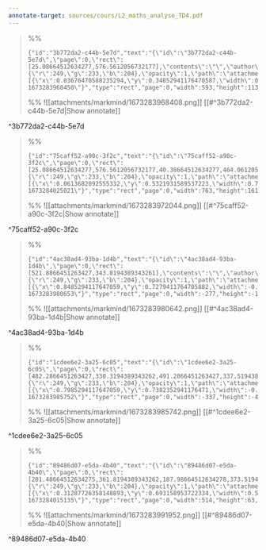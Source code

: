```yaml
---
annotate-target: sources/cours/L2_maths_analyse_TD4.pdf
---
```


>%%
>```annotate-json
>{"id":"3b772da2-c44b-5e7d","text":"{\"id\":\"3b772da2-c44b-5e7d\",\"page\":0,\"rect\":[25.08664512634277,576.5612056732177],\"contents\":\"\",\"author\":\"\",\"color\":{\"r\":249,\"g\":233,\"b\":204},\"opacity\":1,\"path\":\"attachments/markmind/1673283968408.png\",\"relateRect\":[{\"x\":0.03676470588235294,\"y\":0.34852941176470587,\"width\":0.8720588235294118,\"height\":0.1661764705882353}],\"pdfName\":\"sources/cours/L2_maths_analyse_TD4.pdf\",\"pageWidth\":680,\"imageAbsolutePath\":\"app://local/Users/oscarplaisant/devoirs/cours/attachments/markmind/1673283968408.png?1673283968450\"}","type":"rect","page":0,"width":593,"height":113,"pdfName":"sources/cours/L2_maths_analyse_TD4.pdf"}
>```
>%%
>![[attachments/markmind/1673283968408.png]]
>[[#^3b772da2-c44b-5e7d|Show annotate]]
>
^3b772da2-c44b-5e7d

>%%
>```annotate-json
>{"id":"75caff52-a90c-3f2c","text":"{\"id\":\"75caff52-a90c-3f2c\",\"page\":0,\"rect\":[25.08664512634277,576.5612056732177,40.38664512634277,464.0612056732178],\"contents\":\"\",\"author\":\"\",\"color\":{\"r\":249,\"g\":233,\"b\":204},\"opacity\":1,\"path\":\"attachments/markmind/1673283972044.png\",\"relateRect\":[{\"x\":0.0613682092555332,\"y\":0.5321931589537223,\"width\":0.7676056338028169,\"height\":0.1619718309859155}],\"pdfName\":\"sources/cours/L2_maths_analyse_TD4.pdf\",\"pageWidth\":680,\"imageAbsolutePath\":\"app://local/Users/oscarplaisant/devoirs/cours/attachments/markmind/1673283972044.png?1673284025021\"}","type":"rect","page":0,"width":763,"height":161,"pdfName":"sources/cours/L2_maths_analyse_TD4.pdf"}
>```
>%%
>![[attachments/markmind/1673283972044.png]]
>[[#^75caff52-a90c-3f2c|Show annotate]]
>
^75caff52-a90c-3f2c

>%%
>```annotate-json
>{"id":"4ac38ad4-93ba-1d4b","text":"{\"id\":\"4ac38ad4-93ba-1d4b\",\"page\":0,\"rect\":[521.8866451263427,343.8194389343261],\"contents\":\"\",\"author\":\"\",\"color\":{\"r\":249,\"g\":233,\"b\":204},\"opacity\":1,\"path\":\"attachments/markmind/1673283980642.png\",\"relateRect\":[{\"x\":0.8485294117647059,\"y\":0.7279411764705882,\"width\":-0.4073529411764706,\"height\":-0.022058823529411766}],\"pdfName\":\"sources/cours/L2_maths_analyse_TD4.pdf\",\"pageWidth\":680,\"imageAbsolutePath\":\"app://local/Users/oscarplaisant/devoirs/cours/attachments/markmind/1673283980642.png?1673283980653\"}","type":"rect","page":0,"width":-277,"height":-15,"pdfName":"sources/cours/L2_maths_analyse_TD4.pdf"}
>```
>%%
>![[attachments/markmind/1673283980642.png]]
>[[#^4ac38ad4-93ba-1d4b|Show annotate]]
>
^4ac38ad4-93ba-1d4b

>%%
>```annotate-json
>{"id":"1cdee6e2-3a25-6c05","text":"{\"id\":\"1cdee6e2-3a25-6c05\",\"page\":0,\"rect\":[482.2866451263427,330.3194389343262,491.2866451263427,337.51943893432616],\"contents\":\"\",\"author\":\"\",\"color\":{\"r\":249,\"g\":233,\"b\":204},\"opacity\":1,\"path\":\"attachments/markmind/1673283985742.png\",\"relateRect\":[{\"x\":0.7985294117647059,\"y\":0.7382352941176471,\"width\":-0.49558823529411766,\"height\":-0.0661764705882353}],\"pdfName\":\"sources/cours/L2_maths_analyse_TD4.pdf\",\"pageWidth\":680,\"imageAbsolutePath\":\"app://local/Users/oscarplaisant/devoirs/cours/attachments/markmind/1673283985742.png?1673283985752\"}","type":"rect","page":0,"width":-337,"height":-45,"pdfName":"sources/cours/L2_maths_analyse_TD4.pdf"}
>```
>%%
>![[attachments/markmind/1673283985742.png]]
>[[#^1cdee6e2-3a25-6c05|Show annotate]]
>
^1cdee6e2-3a25-6c05

>%%
>```annotate-json
>{"id":"89486d07-e5da-4b40","text":"{\"id\":\"89486d07-e5da-4b40\",\"page\":0,\"rect\":[201.48664512634275,361.8194389343262,187.98664512634278,373.51943893432616],\"contents\":\"\",\"author\":\"\",\"color\":{\"r\":249,\"g\":233,\"b\":204},\"opacity\":1,\"path\":\"attachments/markmind/1673283991952.png\",\"relateRect\":[{\"x\":0.31287726358148893,\"y\":0.693158953722334,\"width\":0.5171026156941649,\"height\":0.06338028169014084}],\"pdfName\":\"sources/cours/L2_maths_analyse_TD4.pdf\",\"pageWidth\":680,\"imageAbsolutePath\":\"app://local/Users/oscarplaisant/devoirs/cours/attachments/markmind/1673283991952.png?1673284015135\"}","type":"rect","page":0,"width":514,"height":63,"pdfName":"sources/cours/L2_maths_analyse_TD4.pdf"}
>```
>%%
>![[attachments/markmind/1673283991952.png]]
>[[#^89486d07-e5da-4b40|Show annotate]]
>
^89486d07-e5da-4b40

